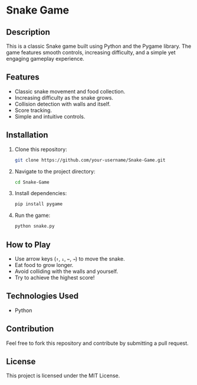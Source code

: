 # Snake Game

## Description
This is a classic Snake game built using Python and the Pygame library. The game features smooth controls, increasing difficulty, and a simple yet engaging gameplay experience.

## Features
- Classic snake movement and food collection.
- Increasing difficulty as the snake grows.
- Collision detection with walls and itself.
- Score tracking.
- Simple and intuitive controls.

## Installation
1. Clone this repository:
   ```bash
   git clone https://github.com/your-username/Snake-Game.git
   ```
2. Navigate to the project directory:
   ```bash
   cd Snake-Game
   ```
3. Install dependencies:
   ```bash
   pip install pygame
   ```
4. Run the game:
   ```bash
   python snake.py
   ```

## How to Play
- Use arrow keys (`↑`, `↓`, `←`, `→`) to move the snake.
- Eat food to grow longer.
- Avoid colliding with the walls and yourself.
- Try to achieve the highest score!

## Technologies Used
- Python

## Contribution
Feel free to fork this repository and contribute by submitting a pull request.

## License
This project is licensed under the MIT License.
